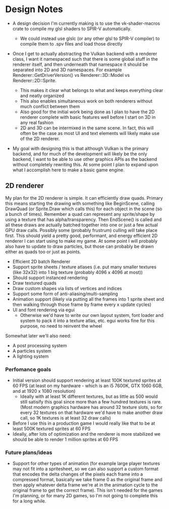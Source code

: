 # Design Notes

* A design decision I'm currently making is to use the vk-shader-macros crate to compile my glsl shaders to SPIR-V automatically.
  * We could instead use glslc (or any other glsl to SPIR-V compiler) to compile them to .spv files and load those directly

* Once I get to actually abstracting the Vulkan backend with a renderer class, I want it namespaced such that there is some global stuff in the renderer itself, and then underneath that namespace it should be separated into 2D and 3D namespaces. For example Renderer::GetDriverVersion() vs Renderer::3D::Model vs Renderer::2D::Sprite.
  * This makes it clear what belongs to what and keeps everything clear and neatly organized
  * This also enables simultaneous work on both renderers without much conflict between them
  * Also good for the initial work being done as I plan to have the 2D renderer complete with basic features well before I start on 3D in any real fashion
  * 2D and 3D can be intermixed in the same scene. In fact, this will often be the case as most UI and text elements will likely make use of the 2D renderer.

* My goal with designing this is that although Vulkan is the primary backend, and for much of the development will likely be the only backend, I want to be able to use other graphics APIs as the backend without completely rewriting this. At some point I plan to expand upon what I accomplish here to make a basic game engine.

## 2D renderer

My plan for the 2D renderer is simple. It can efficiently draw quads. Primary this means starting the drawing with something like BeginScene, calling DrawQuad (or Sprite.Draw which calls this) for each object in the scene (so a bunch of times). Remember a quad can represent any sprite/shape by using a texture that has alpha/transparency. Then EndScene() is called and all these draws are actually batched together into one or just a few actual GPU draw calls. Possibly some (probably frustrum) culling will take place first. This should yield a pretty good, performant, and energy efficient 2D renderer I can start using to make my game. At some point I will probably also have to update to draw particles, but those can probably be drawn either as quads too or just as points.

* Efficient 2D batch Renderer
* Support sprite sheets / texture atlases (i.e. put many smaller textures (like 32x32) into 1 big texture (probably 4096 x 4096 at most))
* Should support instanced rendering
* Draw textured quads
* Draw custom shapes via lists of vertices and indices
* Support some form of anti-aliasing/multi-sampling
* Animation support (likely via putting all the frames into 1 sprite sheet and then walking through those frame by frame every x update cycles)
* UI and font rendering via egui
  * Otherwise we'd have to write our own layout system, font loader and system to pack it into a texture atlas, etc. egui works fine for this purpose, no need to reinvent the wheel

Somewhat later we'll also need:

* A post processing system
* A particles system
* A lighting system

### Perfomance goals

* Initial version should support rendering at least 100K textured sprites at 60 FPS (at least on my hardware - which is an i5 7600K, GTX 1060 6GB, and at 1920 x 1080 resolution)
  * Ideally with at least 1K different textures, but as little as 500 would still satisify this goal since more than a few hundred textures is rare. (Most modern graphics hardware has around 32 texture slots, so for every 32 textures on that hardware we'd have to make another draw call, so 1K textures is at least 32 draw calls)
* Before I use this in a production game I would really like that to be at least 500K textured sprites at 60 FPS
* Ideally, after lots of optimization and the renderer is more stabilized we should be able to render 1 million sprites at 60 FPS

### Future plans/ideas

* Support for other types of animation (for example large player textures may not fit into a spritesheet, so we can also support a custom format that encodes the delta changes of the pixels each frame into a compressed format, basically we take frame 0 as the original frame and then apply whatever delta frame we're at in the animation cycle to the original frame to get the correct frame). This isn't needed for the games I'm planning, or for many 2D games, so I'm not going to complete this for a long while.
